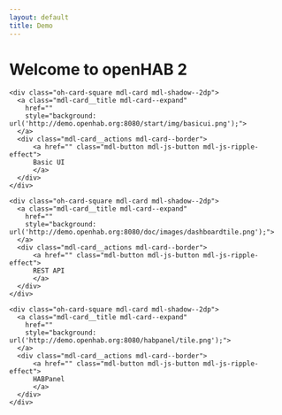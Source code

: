 ```yaml
---
layout: default
title: Demo
---
```

<h1 class="logo-font mdl-typography--font-thin">Welcome to openHAB 2</h1>
<div class="mdl-grid">

    <div class="oh-card-square mdl-card mdl-shadow--2dp">
      <a class="mdl-card__title mdl-card--expand"
        href=""
        style="background: url('http://demo.openhab.org:8080/start/img/basicui.png');">
      </a>
      <div class="mdl-card__actions mdl-card--border">
          <a href="" class="mdl-button mdl-js-button mdl-js-ripple-effect">
          Basic UI
          </a>
      </div>
    </div>

    <div class="oh-card-square mdl-card mdl-shadow--2dp">
      <a class="mdl-card__title mdl-card--expand"
        href=""
        style="background: url('http://demo.openhab.org:8080/doc/images/dashboardtile.png');">
      </a>
      <div class="mdl-card__actions mdl-card--border">
          <a href="" class="mdl-button mdl-js-button mdl-js-ripple-effect">
          REST API
          </a>
      </div>
    </div>

    <div class="oh-card-square mdl-card mdl-shadow--2dp">
      <a class="mdl-card__title mdl-card--expand"
        href=""
        style="background: url('http://demo.openhab.org:8080/habpanel/tile.png');">
      </a>
      <div class="mdl-card__actions mdl-card--border">
          <a href="" class="mdl-button mdl-js-button mdl-js-ripple-effect">
          HABPanel
          </a>
      </div>
    </div>

  <!-- <div class="mdl-cell mdl-cell--2-col mdl-cell--hide-tablet mdl-cell--hide-phone"></div>
  <article class="oh-page__content content mdl-cell--8-col">

    Basic UI
  </article> -->
</div>